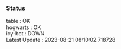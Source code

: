 ### Status


table : OK  
hogwarts : OK  
icy-bot : DOWN  
Latest Update : 2023-08-21 08:10:02.718728
